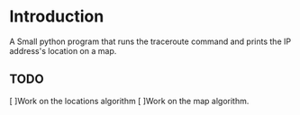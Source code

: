 # Introduction

A Small python program that runs the traceroute command and prints the IP address's location on a map.

## TODO

[ ]Work on the locations algorithm
[ ]Work on the map algorithm.